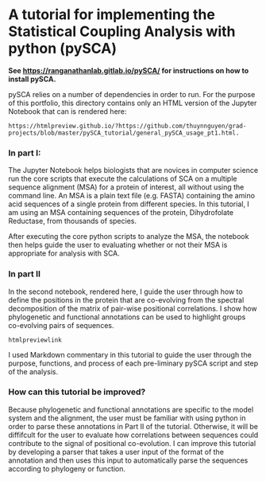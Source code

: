 # A tutorial for implementing the Statistical Coupling Analysis with python (pySCA)

**See https://ranganathanlab.gitlab.io/pySCA/ for instructions on how to install pySCA.**

pySCA relies on a number of dependencies in order to run. For the purpose of this portfolio, this directory contains only an HTML version of the Jupyter Notebook that can is rendered here:

    https://htmlpreview.github.io/?https://github.com/thuynnguyen/grad-projects/blob/master/pySCA_tutorial/general_pySCA_usage_pt1.html. 

### In part I:

The Jupyter Notebook helps biologists that are novices in computer science run the core scripts that execute the calculations of SCA on a multiple sequence alignment (MSA) for a protein of interest, all without using the command line. An MSA is a plain text file (e.g. FASTA) containing the amino acid sequences of a single protein from different species. In this tutorial, I am using an MSA containing sequences of the protein, Dihydrofolate Reductase, from thousands of species.

After executing the core python scripts to analyze the MSA, the notebook then helps guide the user to evaluating whether or not their MSA is appropriate for analysis with SCA.

### In part II

In the second notebook, rendered here, I guide the user through how to define the positions in the protein that are co-evolving from the spectral decomposition of the matrix of pair-wise positional correlations. I show how phylogenetic and functional annotations can be used to highlight groups co-evolving pairs of sequences.  
    
    htmlpreviewlink 
    
I used Markdown commentary in this tutorial to guide the user through the purpose, functions, and process of each pre-liminary pySCA script and step of the analysis.


### How can this tutorial be improved?
Because phylogenetic and functional annotations are specific to the model system and the alignment, the user must be familiar with using python in order to parse these annotations in Part II of the tutorial. Otherwise, it will be diffifcult for the user to evaluate how correlations between sequences could contribute to the signal of positional co-evolution. I can improve this tutorial by developing a parser that takes a user input of the format of the annotation and then uses this input to automatically parse the sequences according to phylogeny or function. 
